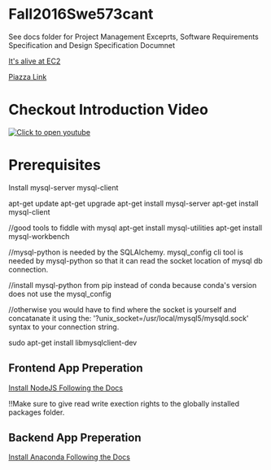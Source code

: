 # Fall2016Swe573cant
See docs folder for Project Management Exceprts, Software Requirements Specification and Design Specification Documnet

[It's alive at EC2](http://ht.cantuksavul.com)

[Piazza Link](https://piazza.com/boun.edu.tr/fall2016/swe573/home)

# Checkout Introduction Video

[![Click to open youtube](https://j.gifs.com/oYn6mX.gif)](https://www.youtube.com/watch?v=wqgXcJUfd_g)

# Prerequisites

Install mysql-server mysql-client

apt-get update
apt-get upgrade
apt-get install mysql-server
apt-get install mysql-client

//good tools to fiddle with mysql
apt-get install mysql-utilities
apt-get install mysql-workbench

//mysql-python is needed by the SQLAlchemy. mysql_config cli tool is needed by mysql-python so that it can read the socket location of mysql db connection.

//install mysql-python from pip instead of conda because conda's version does not use the mysql_config

//otherwise you would have to find where the socket is yourself and concatanate it using the: '?unix_socket=/usr/local/mysql5/mysqld.sock' syntax to your connection string.

sudo apt-get install libmysqlclient-dev

## Frontend App Preperation

[Install NodeJS Following the Docs](https://nodejs.org/en/download/package-manager/)

!!Make sure to give read write exection rights to the globally installed packages folder.
 
## Backend App Preperation

[Install Anaconda Following the Docs](https://docs.continuum.io/anaconda/install)


